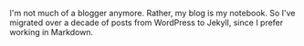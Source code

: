 I'm not much of a blogger anymore. Rather, my blog is my notebook. So I've migrated over a decade of posts from WordPress to Jekyll, since I prefer working in Markdown.
